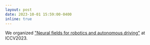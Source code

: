```yaml
---
layout: post
date: 2023-10-01 15:59:00-0400
inline: true
---
```


We organized ["Neural fields for robotics and autonomous driving"](http://neural-fields.xyz) at ICCV2023.